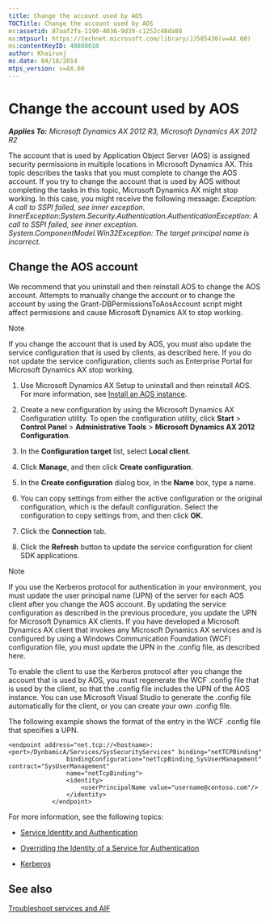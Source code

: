 ```yaml
---
title: Change the account used by AOS
TOCTitle: Change the account used by AOS
ms:assetid: 87aaf2fa-1190-4036-9d39-c1252c48da88
ms:mtpsurl: https://technet.microsoft.com/library/JJ585430(v=AX.60)
ms:contentKeyID: 48808018
author: Khairunj
ms.date: 04/18/2014
mtps_version: v=AX.60
---
```


# Change the account used by AOS 


_**Applies To:** Microsoft Dynamics AX 2012 R3, Microsoft Dynamics AX 2012 R2_

The account that is used by Application Object Server (AOS) is assigned security permissions in multiple locations in Microsoft Dynamics AX. This topic describes the tasks that you must complete to change the AOS account. If you try to change the account that is used by AOS without completing the tasks in this topic, Microsoft Dynamics AX might stop working. In this case, you might receive the following message: *Exception: A call to SSPI failed, see inner exception. InnerException:System.Security.Authentication.AuthenticationException: A call to SSPI failed, see inner exception. System.ComponentModel.Win32Exception: The target principal name is incorrect.*

## Change the AOS account

We recommend that you uninstall and then reinstall AOS to change the AOS account. Attempts to manually change the account or to change the account by using the Grant-DBPermissionsToAosAccount script might affect permissions and cause Microsoft Dynamics AX to stop working.


> [!NOTE]
> <P>If you change the account that is used by AOS, you must also update the service configuration that is used by clients, as described here. If you do not update the service configuration, clients such as Enterprise Portal for Microsoft Dynamics AX stop working.</P>



1.  Use Microsoft Dynamics AX Setup to uninstall and then reinstall AOS. For more information, see [Install an AOS instance](install-an-aos-instance.md).

2.  Create a new configuration by using the Microsoft Dynamics AX Configuration utility. To open the configuration utility, click **Start** \> **Control Panel** \> **Administrative Tools** \> **Microsoft Dynamics AX 2012 Configuration**.

3.  In the **Configuration target** list, select **Local client**.

4.  Click **Manage**, and then click **Create configuration**.

5.  In the **Create configuration** dialog box, in the **Name** box, type a name.

6.  You can copy settings from either the active configuration or the original configuration, which is the default configuration. Select the configuration to copy settings from, and then click **OK**.

7.  Click the **Connection** tab.

8.  Click the **Refresh** button to update the service configuration for client SDK applications.


> [!NOTE]
> <P>If you use the Kerberos protocol for authentication in your environment, you must update the user principal name (UPN) of the server for each AOS client after you change the AOS account. By updating the service configuration as described in the previous procedure, you update the UPN for Microsoft Dynamics AX clients. If you have developed a Microsoft Dynamics AX client that invokes any Microsoft Dynamics AX services and is configured by using a Windows Communication Foundation (WCF) configuration file, you must update the UPN in the .config file, as described here.</P>



To enable the client to use the Kerberos protocol after you change the account that is used by AOS, you must regenerate the WCF .config file that is used by the client, so that the .config file includes the UPN of the AOS instance. You can use Microsoft Visual Studio to generate the .config file automatically for the client, or you can create your own .config file.

The following example shows the format of the entry in the WCF .config file that specifies a UPN.

    <endpoint address="net.tcp://<hostname>:<port>/DynbamicA/Services/SysSecurityServices" binding="netTCPBinding"
                    bindingConfiguration="netTcpBinding_SysUserManagement" contract="SysUserManagement"
                    name="netTcpBinding">
                    <identity>
                        <userPrincipalName value="username@contoso.com"/>
                    </identity>
                </endpoint>

For more information, see the following topics:

  - [Service Identity and Authentication](http://msdn.microsoft.com/en-us/library/ms733130.aspx)

  - [Overriding the Identity of a Service for Authentication](http://msdn.microsoft.com/en-us/library/ms733130.aspx)

  - [Kerberos](http://technet.microsoft.com/en-us/library/cc753173\(ws.10\).aspx)

## See also

[Troubleshoot services and AIF](troubleshoot-services-and-aif.md)

  


